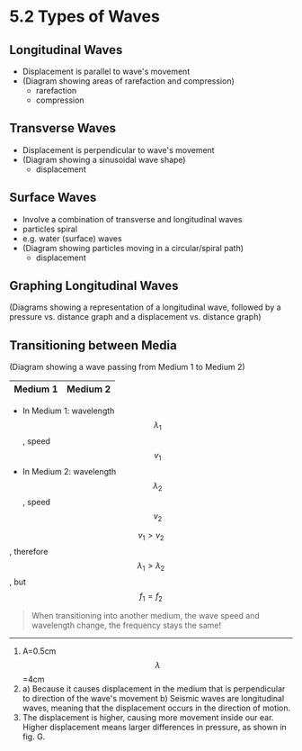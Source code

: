 # 5.2 Types of Waves

## Longitudinal Waves
- Displacement is parallel to wave's movement
- (Diagram showing areas of rarefaction and compression)
    - rarefaction
    - compression

## Transverse Waves
- Displacement is perpendicular to wave's movement
- (Diagram showing a sinusoidal wave shape)
    - displacement

## Surface Waves
- Involve a combination of transverse and longitudinal waves
- particles spiral
- e.g. water (surface) waves
- (Diagram showing particles moving in a circular/spiral path)
    - displacement

## Graphing Longitudinal Waves
(Diagrams showing a representation of a longitudinal wave, followed by a pressure vs. distance graph and a displacement vs. distance graph)

## Transitioning between Media
(Diagram showing a wave passing from Medium 1 to Medium 2)

**Medium 1** | **Medium 2**
---|---

- In Medium 1: wavelength $$\lambda_1$$, speed $$v_1$$
- In Medium 2: wavelength $$\lambda_2$$, speed $$v_2$$

$$v_1 > v_2$$, therefore $$\lambda_1 > \lambda_2$$, but $$f_1 = f_2$$

> When transitioning into another medium, the wave speed and wavelength change, the frequency stays the same!

---

1.  A=0.5cm $$\lambda$$=4cm
2.  a) Because it causes displacement in the medium that is perpendicular to direction of the wave's movement
    b) Seismic waves are longitudinal waves, meaning that the displacement occurs in the direction of motion.
3.  The displacement is higher, causing more movement inside our ear. Higher displacement means larger differences in pressure, as shown in fig. G.